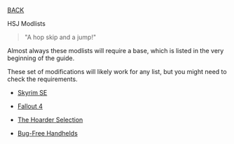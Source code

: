 
[BACK](..)

HSJ Modlists

> "A hop skip and a jump!"

Almost always these modlists will require a base, which is listed in the very beginning of the guide.

These set of modifications will likely work for any list, but you might need to check the requirements.

- [Skyrim SE](./skyrimse)
- [Fallout 4](./fallout4)

- [The Hoarder Selection](./hoarder)
- [Bug-Free Handhelds](./handhelds)